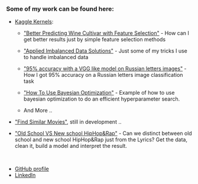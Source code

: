 ### Some of my work can be found here:
- [Kaggle Kernels](https://www.kaggle.com/arielszabo/kernels):

	- ["Better Predicting Wine Cultivar with Feature Selection"](https://www.kaggle.com/arielszabo/better-predicting-wine-cultivar-feature-selection) - How can I get better results just by simple feature selection methods

	- ["Applied Imbalanced Data Solutions"](https://www.kaggle.com/arielszabo/applied-imbalanced-data-solutions) - Just some of my tricks I use to handle imbalanced data

	- ["95% accuracy with a VGG like model on Russian letters images"](https://www.kaggle.com/arielszabo/95-accuracy-with-a-vgg-like-model) - How I got 95% accuracy on a Russian letters image classification task

	- ["How To Use Bayesian Optimization"](https://www.kaggle.com/arielszabo/how-to-use-bayesian-optimization) - Example of how to use bayesian optimization to do an efficient hyperparameter search.

	- And More ..


- ["Find Similar Movies"](https://github.com/arielszabo/IMDB_cluster), still in development ..


- ["Old School VS New school HipHop&Rap"](https://github.com/arielszabo/Old_n_New_School_Rap/blob/master/Old_VS_New.ipynb) - Can we distinct between old school and new school HipHop&Rap just from the Lyrics? Get the data, clean it, build a model and interpret the result.




<br/>

- [GitHub profile](https://github.com/arielszabo)
- [LinkedIn](https://www.linkedin.com/in/ariel-szabo/)
